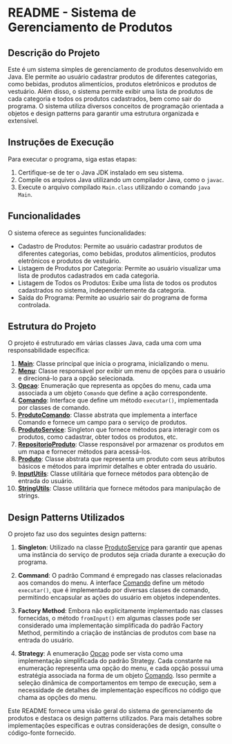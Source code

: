 # README - Sistema de Gerenciamento de Produtos

## Descrição do Projeto
Este é um sistema simples de gerenciamento de produtos desenvolvido em Java. Ele permite ao usuário cadastrar produtos de diferentes categorias, como bebidas, produtos alimentícios, produtos eletrônicos e produtos de vestuário. Além disso, o sistema permite exibir uma lista de produtos de cada categoria e todos os produtos cadastrados, bem como sair do programa. O sistema utiliza diversos conceitos de programação orientada a objetos e design patterns para garantir uma estrutura organizada e extensível.

## Instruções de Execução
Para executar o programa, siga estas etapas:
1. Certifique-se de ter o Java JDK instalado em seu sistema.
2. Compile os arquivos Java utilizando um compilador Java, como o `javac`.
3. Execute o arquivo compilado `Main.class` utilizando o comando `java Main`.

## Funcionalidades
O sistema oferece as seguintes funcionalidades:
- Cadastro de Produtos: Permite ao usuário cadastrar produtos de diferentes categorias, como bebidas, produtos alimentícios, produtos eletrônicos e produtos de vestuário.
- Listagem de Produtos por Categoria: Permite ao usuário visualizar uma lista de produtos cadastrados em cada categoria.
- Listagem de Todos os Produtos: Exibe uma lista de todos os produtos cadastrados no sistema, independentemente da categoria.
- Saída do Programa: Permite ao usuário sair do programa de forma controlada.

## Estrutura do Projeto
O projeto é estruturado em várias classes Java, cada uma com uma responsabilidade específica:

1. **[Main](/src/main/java/andre/chamis/Main.java)**: Classe principal que inicia o programa, inicializando o menu.
2. **[Menu](/src/main/java/andre/chamis/application/menu/Menu.java)**: Classe responsável por exibir um menu de opções para o usuário e direcioná-lo para a opção selecionada.
3. **[Opcao](/src/main/java/andre/chamis/application/menu/Opcao.java)**: Enumeração que representa as opções do menu, cada uma associada a um objeto `Comando` que define a ação correspondente.
4. **[Comando](/src/main/java/andre/chamis/comando)**: Interface que define um método `executar()`, implementada por classes de comando.
5. **[ProdutoComando](/src/main/java/andre/chamis/comando/produto/ProdutoComando.java)**: Classe abstrata que implementa a interface Comando e fornece um campo para o serviço de produtos.
6. **[ProdutoService](/src/main/java/andre/chamis/services/ProdutoService.java)**: Singleton que fornece métodos para interagir com os produtos, como cadastrar, obter todos os produtos, etc.
7. **[RepositorioProduto](/src/main/java/andre/chamis/repo/RepositorioProduto.java)**: Classe responsável por armazenar os produtos em um mapa e fornecer métodos para acessá-los.
8. **[Produto](/src/main/java/andre/chamis/domain/produto/Produto.java)**: Classe abstrata que representa um produto com seus atributos básicos e métodos para imprimir detalhes e obter entrada do usuário.
9. **[InputUtils](/src/main/java/andre/chamis/utils/InputUtils.java)**: Classe utilitária que fornece métodos para obtenção de entrada do usuário.
10. **[StringUtils](/src/main/java/andre/chamis/utils/StringUtils.java)**: Classe utilitária que fornece métodos para manipulação de strings.

## Design Patterns Utilizados
O projeto faz uso dos seguintes design patterns:

1. **Singleton**: Utilizado na classe [ProdutoService](/src/main/java/andre/chamis/services/ProdutoService.java) para garantir que apenas uma instância do serviço de produtos seja criada durante a execução do programa.

2. **Command**: O padrão Command é empregado nas classes relacionadas aos comandos do menu. A interface [Comando](/src/main/java/andre/chamis/comando) define um método `executar()`, que é implementado por diversas classes de comando, permitindo encapsular as ações do usuário em objetos independentes.

3. **Factory Method**: Embora não explicitamente implementado nas classes fornecidas, o método `fromInput()` em algumas classes pode ser considerado uma implementação simplificada do padrão Factory Method, permitindo a criação de instâncias de produtos com base na entrada do usuário.

4. **Strategy**: A enumeração [Opcao](/src/main/java/andre/chamis/application/menu/Opcao.java) pode ser vista como uma implementação simplificada do padrão Strategy. Cada constante na enumeração representa uma opção do menu, e cada opção possui uma estratégia associada na forma de um objeto [Comando](/src/main/java/andre/chamis/comando). Isso permite a seleção dinâmica de comportamentos em tempo de execução, sem a necessidade de detalhes de implementação específicos no código que chama as opções do menu.


Este README fornece uma visão geral do sistema de gerenciamento de produtos e destaca os design patterns utilizados. Para mais detalhes sobre implementações específicas e outras considerações de design, consulte o código-fonte fornecido.
